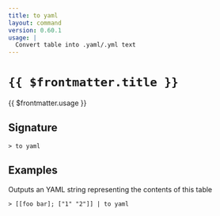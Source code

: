 ```yaml
---
title: to yaml
layout: command
version: 0.60.1
usage: |
  Convert table into .yaml/.yml text
---
```


# `{{ $frontmatter.title }}`

<div style='white-space: pre-wrap;'>{{ $frontmatter.usage }}</div>

## Signature

`> to yaml `

## Examples

Outputs an YAML string representing the contents of this table

```shell
> [[foo bar]; ["1" "2"]] | to yaml
```
